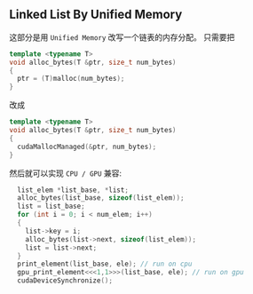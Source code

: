 ## Linked List By Unified Memory

这部分是用 `Unified Memory` 改写一个链表的内存分配。 只需要把


```cpp
template <typename T>
void alloc_bytes(T &ptr, size_t num_bytes)
{
  ptr = (T)malloc(num_bytes);
}
```

改成

```cpp
template <typename T>
void alloc_bytes(T &ptr, size_t num_bytes)
{
  cudaMallocManaged(&ptr, num_bytes);
}
```

然后就可以实现 `CPU / GPU` 兼容:

```c++
  list_elem *list_base, *list;
  alloc_bytes(list_base, sizeof(list_elem));
  list = list_base;
  for (int i = 0; i < num_elem; i++)
  {
    list->key = i;
    alloc_bytes(list->next, sizeof(list_elem));
    list = list->next;
  }
  print_element(list_base, ele); // run on cpu
  gpu_print_element<<<1,1>>>(list_base, ele); // run on gpu
  cudaDeviceSynchronize();
```


